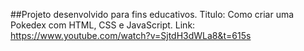 ##Projeto desenvolvido para fins educativos.
Titulo: Como criar uma Pokedex com HTML, CSS e JavaScript.
Link: https://www.youtube.com/watch?v=SjtdH3dWLa8&t=615s